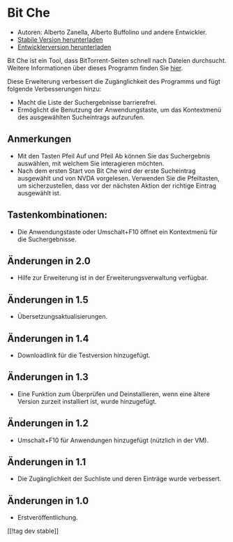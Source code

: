 # Bit Che #
*   Autoren: Alberto Zanella, Alberto Buffolino und andere Entwickler.
*   [Stabile Version herunterladen][1]
*   [Entwicklerversion herunterladen][3]

Bit Che ist ein Tool, dass BitTorrent-Seiten schnell nach Dateien
durchsucht. Weitere Informationen über dieses Programm finden Sie [hier][2].

Diese Erweiterung verbessert die Zugänglichkeit des Programms und fügt
folgende Verbesserungen hinzu:

*   Macht die Liste der Suchergebnisse barrierefrei.
*   Ermöglicht die Benutzung der Anwendungstaste, um das Kontextmenü des
    ausgewählten Sucheintrags aufzurufen.


## Anmerkungen ##
*   Mit den Tasten Pfeil Auf und Pfeil Ab können Sie das Suchergebnis
    auswählen, mit welchem Sie interagieren möchten.
*   Nach dem ersten Start von Bit Che wird der erste Sucheintrag ausgewählt
    und von NVDA vorgelesen. Verwenden Sie die Pfeiltasten, um
    sicherzustellen, dass vor der nächsten Aktion der richtige Eintrag
    ausgewählt ist.


## Tastenkombinationen: ##
*   Die Anwendungstaste oder Umschalt+F10 öffnet ein Kontextmenü für die
    Suchergebnisse.


## Änderungen in 2.0 ##
*   Hilfe zur Erweiterung ist in der Erweiterungsverwaltung verfügbar.

## Änderungen in 1.5 ##
*   Übersetzungsaktualisierungen.

## Änderungen in 1.4 ##
*   Downloadlink für die Testversion hinzugefügt.

## Änderungen in 1.3 ##
*   Eine Funktion zum Überprüfen und Deinstallieren, wenn eine ältere
    Version zurzeit installiert ist, wurde hinzugefügt.

## Änderungen in 1.2 ##
*   Umschalt+F10 für Anwendungen hinzugefügt (nützlich in der VM).

## Änderungen in 1.1 ##
*   Die Zugänglichkeit der Suchliste und deren Einträge wurde verbessert.

## Änderungen in 1.0 ##
*   Erstveröffentlichung.

[[!tag dev stable]]

[1]: https://addons.nvda-project.org/files/get.php?file=bc

[2]: https://www.convivea.com

[3]: https://addons.nvda-project.org/files/get.php?file=bc-dev
